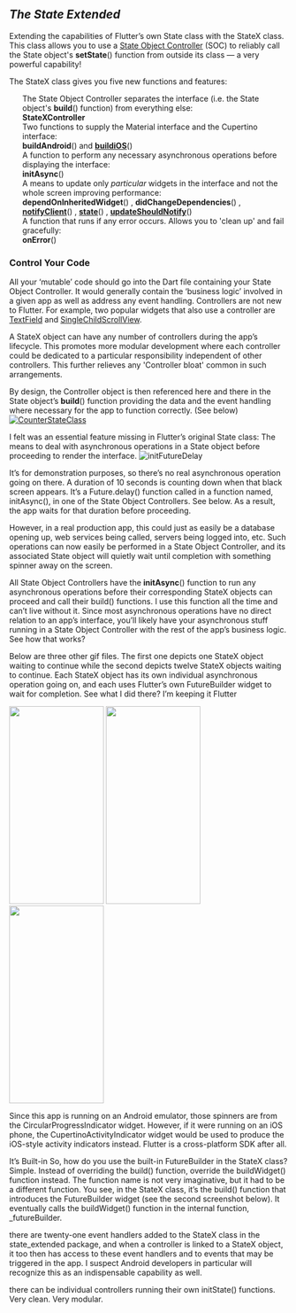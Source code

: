 ## _The State Extended_
Extending the capabilities of Flutter’s own State class with the StateX class.
This class allows you to use a [State Object Controller](https://pub.dev/documentation/fluttery_framework/latest/topics/State%20Object%20Controller-topic.html)
(SOC) to reliably call the State object's **setState**() function from outside its class — a very powerful capability!

The StateX class gives you five new functions and features:

<ul style="list-style-type: none">
   <li>The State Object Controller separates the interface (i.e. the State object's <b>build</b>() function) from everything else:</li>
   <li><b><a href="https://pub.dev/documentation/fluttery_framework/latest/controller_app/StateXController-class.html" style="text-decoration:none;">StateXController</a></b></li>
   <li>Two functions to supply the Material interface and the Cupertino interface:</li>
   <li><b><a href="https://pub.dev/documentation/fluttery_framework/latest/view_app_state/StateX/buildAndroid.html" style="text-decoration:none">buildAndroid</a></b>() and <b><a href="https://pub.dev/documentation/fluttery_framework/latest/view_app_state/StateX/buildiOS.html">buildiOS</a></b>()</li>
   <li>A function to perform any necessary asynchronous operations before displaying the interface:</li>
   <li><b><a href="https://pub.dev/documentation/state_extended/latest/state_extended/AsyncOps/initAsync.html" style="text-decoration:none;">initAsync</a></b>()</li>
   <li>A means to update only <i>particular</i> widgets in the interface and not the whole screen improving performance:</li>
   <li><b><a href="https://pub.dev/documentation/fluttery_framework/latest/view_app_state/StateX/dependOnInheritedWidget.html" style="text-decoration:none;">dependOnInheritedWidget</a></b>()
, <b><a href="https://pub.dev/documentation/fluttery_framework/latest/view_app_state/StateX/didChangeDependencies.html" style="text-decoration:none;">didChangeDependencies</a></b>()
, <b><a href="https://pub.dev/documentation/fluttery_framework/latest/view_app_state/StateX/notifyClients.html">notifyClient</a></b>()
, <b><a href="https://pub.dev/documentation/fluttery_framework/latest/view_app_state/StateX/state.html">state</a></b>()
, <b><a href="https://pub.dev/documentation/fluttery_framework/latest/view_app_state/StateX/updateShouldNotify.html">updateShouldNotify</a></b>()</li>
   <li>A function that runs if any error occurs. Allows you to 'clean up' and fail gracefully:</li>
   <li><b><a href="https://pub.dev/documentation/fluttery_framework/latest/view_app_state/StateXonErrorMixin/onError.html" style="text-decoration:none;">onError</a></b>()</li>
</ul>

### Control Your Code
All your ‘mutable’ code should go into the Dart file containing your State Object Controller.
It would generally contain the ‘business logic’ involved in a given app as well as address any 
event handling. Controllers are not new to Flutter. For example, two popular widgets that also use a controller are 
[TextField](https://github.com/flutter/flutter/blob/66cda5917daacd5e600221be0259b62115078486/packages/flutter/lib/src/material/text_field.dart#L246C13-L246C13)
and [SingleChildScrollView](https://github.com/flutter/flutter/blob/66cda5917daacd5e600221be0259b62115078486/packages/flutter/lib/src/widgets/single_child_scroll_view.dart#L139).

A StateX object can have any number of controllers during the app’s lifecycle. This promotes more modular development 
where each controller could be dedicated to a particular responsibility independent of 
other controllers. This further relieves any 'Controller bloat' common in such arrangements.

By design, the Controller object is then referenced here and there in the State object’s **build**() function 
providing the data and the event handling where necessary for the app to function correctly. (See below)
[![CounterStateClass](https://github.com/AndriousSolutions/fluttery_framework/assets/32497443/9e1771be-ca42-453a-815f-67b3c37b2ba9)](https://gist.github.com/Andrious/c3896795659c82daf5c78e427ba030bf)

I felt was an essential feature missing in Flutter’s original State class: 
The means to deal with asynchronous operations in a State object before proceeding to render the interface.
![initFutureDelay](https://github.com/AndriousSolutions/fluttery_framework/assets/32497443/f7e790f9-2362-4cc2-8ac5-0f38c82c7c3c)

It’s for demonstration purposes, so there’s no real asynchronous operation going on there. 
A duration of 10 seconds is counting down when that black screen appears. 
It’s a Future.delay() function called in a function named, initAsync(), 
in one of the State Object Controllers. See below. As a result, 
the app waits for that duration before proceeding.

However, in a real production app, this could just as easily be a database opening up, 
web services being called, servers being logged into, etc. Such operations can now easily be 
performed in a State Object Controller, and its associated State object will quietly wait 
until completion with something spinner away on the screen.

All State Object Controllers have the **initAsync**() function to run any asynchronous operations 
before their corresponding StateX objects can proceed and call their build() functions. 
I use this function all the time and can’t live without it.
Since most asynchronous operations have no direct relation to an app’s interface, 
you’ll likely have your asynchronous stuff running in a State Object Controller 
with the rest of the app’s business logic. See how that works?

Below are three other gif files. The first one depicts one StateX object waiting to continue while
the second depicts twelve StateX objects waiting to continue.
Each StateX object has its own individual asynchronous operation going on, and each uses Flutter’s
own FutureBuilder widget to wait for completion. See what I did there? I’m keeping it Flutter

<img src="https://github.com/AndriousSolutions/fluttery_framework/assets/32497443/6ccff53b-da0e-41b9-aace-81dc95111254" width="171" height="357">
<img src="https://github.com/AndriousSolutions/fluttery_framework/assets/32497443/25ab69de-b9eb-4c8c-a2d0-9598152bf360" width="171" height="357">
<img src="https://github.com/AndriousSolutions/fluttery_framework/assets/32497443/009afbfb-40a3-4c69-8813-7d7e71e21888" width="171" height="357">

Since this app is running on an Android emulator, those spinners are from the CircularProgressIndicator widget.
However, if it were running on an iOS phone, the CupertinoActivityIndicator widget would be used to
produce the iOS-style activity indicators instead. Flutter is a cross-platform SDK after all.

It’s Built-in
So, how do you use the built-in FutureBuilder in the StateX class? Simple. 
Instead of overriding the build() function, override the buildWidget() function instead. 
The function name is not very imaginative, but it had to be a different function. 
You see, in the StateX class, it’s the build() function that introduces the FutureBuilder widget (see the second screenshot below). 
It eventually calls the buildWidget() function in the internal function, _futureBuilder.

there are twenty-one event handlers added to the StateX class in the state_extended package, 
and when a controller is linked to a StateX object, it too then has access to these event handlers and 
to events that may be triggered in the app. I suspect Android developers in particular will recognize this 
as an indispensable capability as well.

there can be individual controllers running their own initState() functions. Very clean. Very modular.